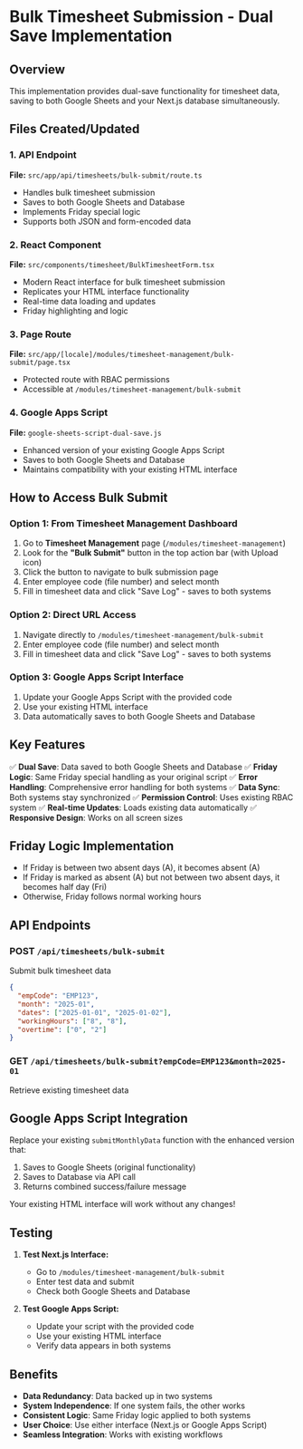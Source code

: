 # Bulk Timesheet Submission - Dual Save Implementation

## Overview
This implementation provides dual-save functionality for timesheet data, saving to both Google Sheets and your Next.js database simultaneously.

## Files Created/Updated

### 1. API Endpoint
**File:** `src/app/api/timesheets/bulk-submit/route.ts`
- Handles bulk timesheet submission
- Saves to both Google Sheets and Database
- Implements Friday special logic
- Supports both JSON and form-encoded data

### 2. React Component
**File:** `src/components/timesheet/BulkTimesheetForm.tsx`
- Modern React interface for bulk timesheet submission
- Replicates your HTML interface functionality
- Real-time data loading and updates
- Friday highlighting and logic

### 3. Page Route
**File:** `src/app/[locale]/modules/timesheet-management/bulk-submit/page.tsx`
- Protected route with RBAC permissions
- Accessible at `/modules/timesheet-management/bulk-submit`

### 4. Google Apps Script
**File:** `google-sheets-script-dual-save.js`
- Enhanced version of your existing Google Apps Script
- Saves to both Google Sheets and Database
- Maintains compatibility with your existing HTML interface

## How to Access Bulk Submit

### Option 1: From Timesheet Management Dashboard
1. Go to **Timesheet Management** page (`/modules/timesheet-management`)
2. Look for the **"Bulk Submit"** button in the top action bar (with Upload icon)
3. Click the button to navigate to bulk submission page
4. Enter employee code (file number) and select month
5. Fill in timesheet data and click "Save Log" - saves to both systems

### Option 2: Direct URL Access
1. Navigate directly to `/modules/timesheet-management/bulk-submit`
2. Enter employee code (file number) and select month
3. Fill in timesheet data and click "Save Log" - saves to both systems

### Option 3: Google Apps Script Interface
1. Update your Google Apps Script with the provided code
2. Use your existing HTML interface
3. Data automatically saves to both Google Sheets and Database

## Key Features

✅ **Dual Save**: Data saved to both Google Sheets and Database
✅ **Friday Logic**: Same Friday special handling as your original script
✅ **Error Handling**: Comprehensive error handling for both systems
✅ **Data Sync**: Both systems stay synchronized
✅ **Permission Control**: Uses existing RBAC system
✅ **Real-time Updates**: Loads existing data automatically
✅ **Responsive Design**: Works on all screen sizes

## Friday Logic Implementation
- If Friday is between two absent days (A), it becomes absent (A)
- If Friday is marked as absent (A) but not between two absent days, it becomes half day (Fri)
- Otherwise, Friday follows normal working hours

## API Endpoints

### POST `/api/timesheets/bulk-submit`
Submit bulk timesheet data
```json
{
  "empCode": "EMP123",
  "month": "2025-01",
  "dates": ["2025-01-01", "2025-01-02"],
  "workingHours": ["8", "8"],
  "overtime": ["0", "2"]
}
```

### GET `/api/timesheets/bulk-submit?empCode=EMP123&month=2025-01`
Retrieve existing timesheet data

## Google Apps Script Integration

Replace your existing `submitMonthlyData` function with the enhanced version that:
1. Saves to Google Sheets (original functionality)
2. Saves to Database via API call
3. Returns combined success/failure message

Your existing HTML interface will work without any changes!

## Testing

1. **Test Next.js Interface:**
   - Go to `/modules/timesheet-management/bulk-submit`
   - Enter test data and submit
   - Check both Google Sheets and Database

2. **Test Google Apps Script:**
   - Update your script with the provided code
   - Use your existing HTML interface
   - Verify data appears in both systems

## Benefits

- **Data Redundancy**: Data backed up in two systems
- **System Independence**: If one system fails, the other works
- **Consistent Logic**: Same Friday logic applied to both systems
- **User Choice**: Use either interface (Next.js or Google Apps Script)
- **Seamless Integration**: Works with existing workflows
